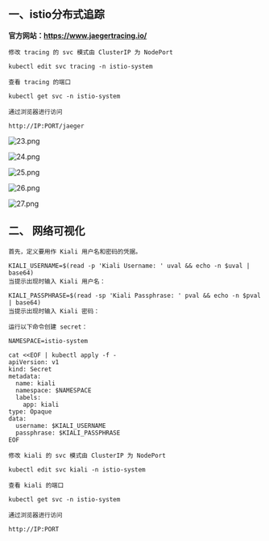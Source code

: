 ## 一、istio分布式追踪

**官方网站：https://www.jaegertracing.io/**

```
修改 tracing 的 svc 模式由 ClusterIP 为 NodePort

kubectl edit svc tracing -n istio-system

查看 tracing 的端口

kubectl get svc -n istio-system

通过浏览器进行访问

http://IP:PORT/jaeger
```

![23.png](https://www.zutuanxue.com:8000/static/media/images/2020/10/12/1602491765466.png)

![24.png](https://www.zutuanxue.com:8000/static/media/images/2020/10/12/1602491771037.png)

![25.png](https://www.zutuanxue.com:8000/static/media/images/2020/10/12/1602491777987.png)

![26.png](https://www.zutuanxue.com:8000/static/media/images/2020/10/12/1602491787087.png)

![27.png](https://www.zutuanxue.com:8000/static/media/images/2020/10/12/1602491795646.png)

## 二、 网络可视化

```
首先，定义要用作 Kiali 用户名和密码的凭据。

KIALI_USERNAME=$(read -p 'Kiali Username: ' uval && echo -n $uval | base64)
当提示出现时输入 Kiali 用户名：

KIALI_PASSPHRASE=$(read -sp 'Kiali Passphrase: ' pval && echo -n $pval | base64)
当提示出现时输入 Kiali 密码：

运行以下命令创建 secret：

NAMESPACE=istio-system

cat <<EOF | kubectl apply -f -
apiVersion: v1
kind: Secret
metadata:
  name: kiali
  namespace: $NAMESPACE
  labels:
    app: kiali
type: Opaque
data:
  username: $KIALI_USERNAME
  passphrase: $KIALI_PASSPHRASE
EOF

修改 kiali 的 svc 模式由 ClusterIP 为 NodePort

kubectl edit svc kiali -n istio-system

查看 kiali 的端口

kubectl get svc -n istio-system

通过浏览器进行访问

http://IP:PORT
```